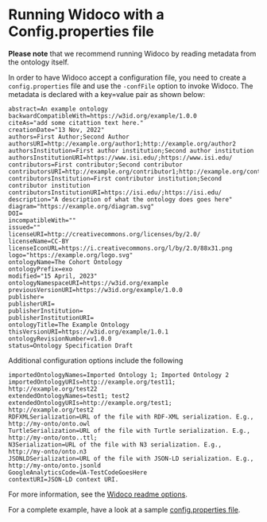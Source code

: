 
# Running Widoco with a Config.properties file
**Please note** that we recommend running Widoco by reading metadata from the ontology itself.

In order to have Widoco accept a configuration file, you need to create a `config.properties` file and use the `-confFile` option to invoke Widoco. The metadata is declared with a key=value pair as shown below:

```
abstract=An example ontology
backwardCompatibleWith=https://w3id.org/example/1.0.0
citeAs="add some citattion text here."
creationDate="13 Nov, 2022"
authors=First Author;Second Author
authorsURI=http://example.org/author1;http://example.org/author2
authorsInstitution=First author institution;Second author institution
authorsInstitutionURI=https://www.isi.edu/;https://www.isi.edu/
contributors=First contributor;Second contributor
contributorsURI=http://example.org/contributor1;http://example.org/contributor2
contributorsInstitution=First contributor institution;Second contributor institution
contributorsInstitutionURI=https://isi.edu/;https://isi.edu/
description="A description of what the ontology does goes here"
diagram="https://example.org/diagram.svg"
DOI=
incompatibleWith=""
issued=""
licenseURI=http://creativecommons.org/licenses/by/2.0/
licenseName=CC-BY
licenseIconURL=https://i.creativecommons.org/l/by/2.0/88x31.png
logo="https://example.org/logo.svg"
ontologyName=The Cohort Ontology
ontologyPrefix=exo
modified="15 April, 2023"
ontologyNamespaceURI=https://w3id.org/example
previousVersionURI=https://w3id.org/example/1.0.0
publisher=
publisherURI=
publisherInstitution=
publisherInstitutionURI=
ontologyTitle=The Example Ontology
thisVersionURI=https://w3id.org/example/1.0.1
ontologyRevisionNumber=v1.0.0
status=Ontology Specification Draft
```

Additional configuration options include the following
```
importedOntologyNames=Imported Ontology 1; Imported Ontology 2
importedOntologyURIs=http://example.org/test11; http://example.org/test22
extendedOntologyNames=test1; test2
extendedOntologyURIs=http://example.org/test1; http://example.org/test2
RDFXMLSerialization=URL of the file with RDF-XML serialization. E.g., http://my-onto/onto.owl
TurtleSerialization=URL of the file with Turtle serialization. E.g., http://my-onto/onto..ttl;
N3Serialization=URL of the file with N3 serialization. E.g., http://my-onto/onto.n3
JSONLDSerialization=URL of the file with JSON-LD serialization. E.g., http://my-onto/onto.jsonld
GoogleAnalyticsCode=UA-TestCodeGoesHere
contextURI=JSON-LD context URI. 
```

For more information, see the [Widoco readme options](https://github.com/dgarijo/Widoco/#options).

For a complete example, have a look at a sample [config.properties file](config.properties).